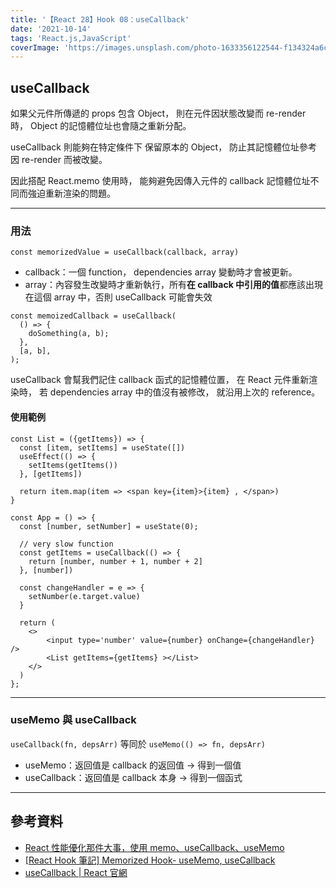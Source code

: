 ```yaml
---
title: '【React 28】Hook 08：useCallback'
date: '2021-10-14'
tags: 'React.js,JavaScript'
coverImage: 'https://images.unsplash.com/photo-1633356122544-f134324a6cee?ixlib=rb-1.2.1&ixid=MnwxMjA3fDB8MHxwaG90by1wYWdlfHx8fGVufDB8fHx8&auto=format&fit=crop&w=870&q=80'
---
```


## useCallback
如果父元件所傳遞的 props 包含 Object，
則在元件因狀態改變而 re-render 時，
Object 的記憶體位址也會隨之重新分配。

useCallback 則能夠在特定條件下
保留原本的 Object，
防止其記憶體位址參考
因 re-render 而被改變。

因此搭配 React.memo 使用時，
能夠避免因傳入元件的 callback
記憶體位址不同而強迫重新渲染的問題。

---

### 用法
```
const memorizedValue = useCallback(callback, array)
```

- callback：一個 function， dependencies array 變動時才會被更新。
- array：內容發生改變時才重新執行，所有**在 callback 中引用的值**都應該出現在這個 array 中，否則 useCallback 可能會失效

```
const memoizedCallback = useCallback(
  () => {
    doSomething(a, b);
  },
  [a, b],
);
```

useCallback 會幫我們記住
callback 函式的記憶體位置，
在 React 元件重新渲染時，
若 dependencies array 中的值沒有被修改，
就沿用上次的 reference。

#### 使用範例
```
const List = ({getItems}) => {
  const [item, setItems] = useState([])
  useEffect(() => {
    setItems(getItems())
  }, [getItems])
  
  return item.map(item => <span key={item}>{item} , </span>)
}

const App = () => {
  const [number, setNumber] = useState(0);

  // very slow function
  const getItems = useCallback(() => {
    return [number, number + 1, number + 2]
  }, [number])
  
  const changeHandler = e => {
    setNumber(e.target.value)
  }
 
  return (
    <>
        <input type='number' value={number} onChange={changeHandler} />
        <List getItems={getItems} ></List> 
    </>
  )
};
```

---

### useMemo 與 useCallback
`useCallback(fn, depsArr)` 
等同於
`useMemo(() => fn, depsArr)`

- useMemo：返回值是 callback 的返回值 → 得到一個值
- useCallback：返回值是 callback 本身 → 得到一個函式

---

## 參考資料
- [React 性能優化那件大事，使用 memo、useCallback、useMemo](https://medium.com/%E6%89%8B%E5%AF%AB%E7%AD%86%E8%A8%98/react-optimize-performance-using-memo-usecallback-usememo-a76b6b272df3)
- [[React Hook 筆記] Memorized Hook- useMemo, useCallback](https://medium.com/hannah-lin/react-hook-%E7%AD%86%E8%A8%98-memorized-hook-usememo-usecallback-e08a5e1bc9a2)
- [useCallback | React 官網](https://zh-hant.reactjs.org/docs/hooks-reference.html#usecallback)

